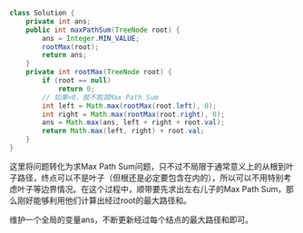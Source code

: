 ``` java
class Solution {
    private int ans;
    public int maxPathSum(TreeNode root) {
        ans = Integer.MIN_VALUE;
        rootMax(root);
        return ans;
    }
    private int rootMax(TreeNode root) {
        if (root == null)
            return 0;
        // 如果<0，就不取其Max Path Sum
        int left = Math.max(rootMax(root.left), 0);
        int right = Math.max(rootMax(root.right), 0);
        ans = Math.max(ans, left + right + root.val);
        return Math.max(left, right) + root.val;
    }
}
```

这里将问题转化为求Max Path Sum问题，只不过不局限于通常意义上的从根到叶子路径，终点可以不是叶子（但根还是必定要包含在内的），所以可以不用特别考虑叶子等边界情况。在这个过程中，顺带要先求出左右儿子的Max Path Sum，那么刚好能够利用他们计算出经过root的最大路径和。

维护一个全局的变量ans，不断更新经过每个结点的最大路径和即可。

